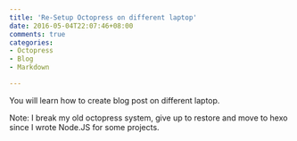 ```yaml
---
title: 'Re-Setup Octopress on different laptop'
date: 2016-05-04T22:07:46+08:00
comments: true
categories: 
- Octopress
- Blog
- Markdown

---
```

You will learn how to create blog post on different laptop.

<!--more-->

Note: I break my old octopress system, give up to restore and move to hexo since I wrote Node.JS for some projects.

